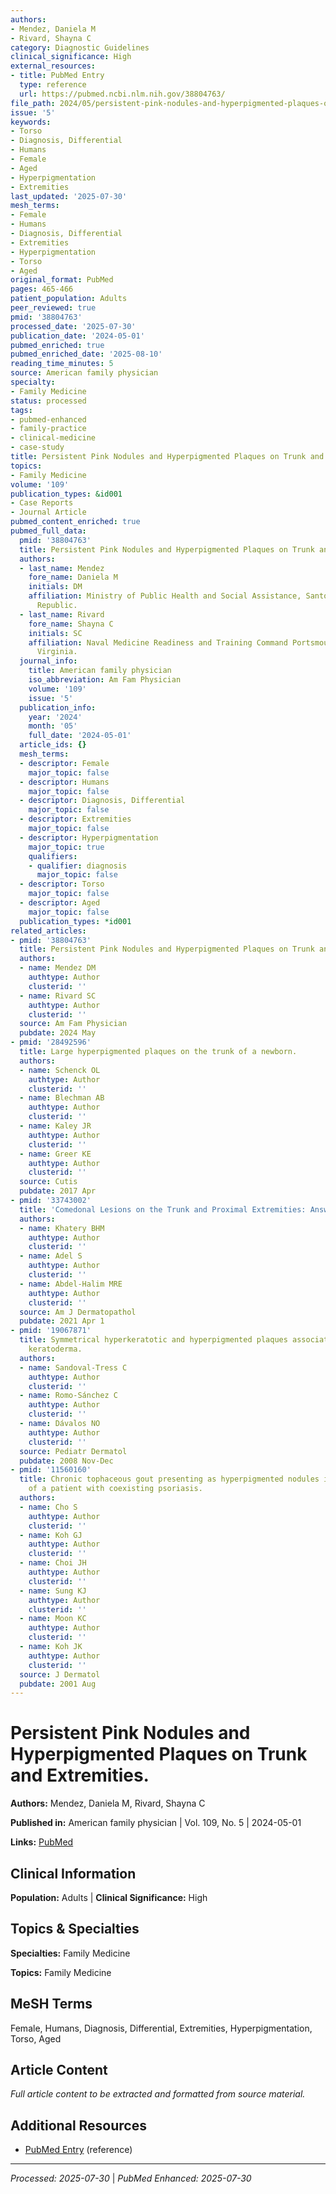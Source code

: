 ```yaml
---
authors:
- Mendez, Daniela M
- Rivard, Shayna C
category: Diagnostic Guidelines
clinical_significance: High
external_resources:
- title: PubMed Entry
  type: reference
  url: https://pubmed.ncbi.nlm.nih.gov/38804763/
file_path: 2024/05/persistent-pink-nodules-and-hyperpigmented-plaques-on-trunk.md
issue: '5'
keywords:
- Torso
- Diagnosis, Differential
- Humans
- Female
- Aged
- Hyperpigmentation
- Extremities
last_updated: '2025-07-30'
mesh_terms:
- Female
- Humans
- Diagnosis, Differential
- Extremities
- Hyperpigmentation
- Torso
- Aged
original_format: PubMed
pages: 465-466
patient_population: Adults
peer_reviewed: true
pmid: '38804763'
processed_date: '2025-07-30'
publication_date: '2024-05-01'
pubmed_enriched: true
pubmed_enriched_date: '2025-08-10'
reading_time_minutes: 5
source: American family physician
specialty:
- Family Medicine
status: processed
tags:
- pubmed-enhanced
- family-practice
- clinical-medicine
- case-study
title: Persistent Pink Nodules and Hyperpigmented Plaques on Trunk and Extremities.
topics:
- Family Medicine
volume: '109'
publication_types: &id001
- Case Reports
- Journal Article
pubmed_content_enriched: true
pubmed_full_data:
  pmid: '38804763'
  title: Persistent Pink Nodules and Hyperpigmented Plaques on Trunk and Extremities.
  authors:
  - last_name: Mendez
    fore_name: Daniela M
    initials: DM
    affiliation: Ministry of Public Health and Social Assistance, Santo Domingo, Dominican
      Republic.
  - last_name: Rivard
    fore_name: Shayna C
    initials: SC
    affiliation: Naval Medicine Readiness and Training Command Portsmouth, Portsmouth,
      Virginia.
  journal_info:
    title: American family physician
    iso_abbreviation: Am Fam Physician
    volume: '109'
    issue: '5'
  publication_info:
    year: '2024'
    month: '05'
    full_date: '2024-05-01'
  article_ids: {}
  mesh_terms:
  - descriptor: Female
    major_topic: false
  - descriptor: Humans
    major_topic: false
  - descriptor: Diagnosis, Differential
    major_topic: false
  - descriptor: Extremities
    major_topic: false
  - descriptor: Hyperpigmentation
    major_topic: true
    qualifiers:
    - qualifier: diagnosis
      major_topic: false
  - descriptor: Torso
    major_topic: false
  - descriptor: Aged
    major_topic: false
  publication_types: *id001
related_articles:
- pmid: '38804763'
  title: Persistent Pink Nodules and Hyperpigmented Plaques on Trunk and Extremities.
  authors:
  - name: Mendez DM
    authtype: Author
    clusterid: ''
  - name: Rivard SC
    authtype: Author
    clusterid: ''
  source: Am Fam Physician
  pubdate: 2024 May
- pmid: '28492596'
  title: Large hyperpigmented plaques on the trunk of a newborn.
  authors:
  - name: Schenck OL
    authtype: Author
    clusterid: ''
  - name: Blechman AB
    authtype: Author
    clusterid: ''
  - name: Kaley JR
    authtype: Author
    clusterid: ''
  - name: Greer KE
    authtype: Author
    clusterid: ''
  source: Cutis
  pubdate: 2017 Apr
- pmid: '33743002'
  title: 'Comedonal Lesions on the Trunk and Proximal Extremities: Answer.'
  authors:
  - name: Khatery BHM
    authtype: Author
    clusterid: ''
  - name: Adel S
    authtype: Author
    clusterid: ''
  - name: Abdel-Halim MRE
    authtype: Author
    clusterid: ''
  source: Am J Dermatopathol
  pubdate: 2021 Apr 1
- pmid: '19067871'
  title: Symmetrical hyperkeratotic and hyperpigmented plaques associated with palmoplantar
    keratoderma.
  authors:
  - name: Sandoval-Tress C
    authtype: Author
    clusterid: ''
  - name: Romo-Sánchez C
    authtype: Author
    clusterid: ''
  - name: Dávalos NO
    authtype: Author
    clusterid: ''
  source: Pediatr Dermatol
  pubdate: 2008 Nov-Dec
- pmid: '11560160'
  title: Chronic tophaceous gout presenting as hyperpigmented nodules in the limbs
    of a patient with coexisting psoriasis.
  authors:
  - name: Cho S
    authtype: Author
    clusterid: ''
  - name: Koh GJ
    authtype: Author
    clusterid: ''
  - name: Choi JH
    authtype: Author
    clusterid: ''
  - name: Sung KJ
    authtype: Author
    clusterid: ''
  - name: Moon KC
    authtype: Author
    clusterid: ''
  - name: Koh JK
    authtype: Author
    clusterid: ''
  source: J Dermatol
  pubdate: 2001 Aug
---
```


# Persistent Pink Nodules and Hyperpigmented Plaques on Trunk and Extremities.

**Authors:** Mendez, Daniela M, Rivard, Shayna C

**Published in:** American family physician | Vol. 109, No. 5 | 2024-05-01

**Links:** [PubMed](https://pubmed.ncbi.nlm.nih.gov/38804763/)

## Clinical Information

**Population:** Adults | **Clinical Significance:** High

## Topics & Specialties

**Specialties:** Family Medicine

**Topics:** Family Medicine

## MeSH Terms

Female, Humans, Diagnosis, Differential, Extremities, Hyperpigmentation, Torso, Aged

## Article Content

*Full article content to be extracted and formatted from source material.*

## Additional Resources

- [PubMed Entry](https://pubmed.ncbi.nlm.nih.gov/38804763/) (reference)

---

*Processed: 2025-07-30* | *PubMed Enhanced: 2025-07-30*
